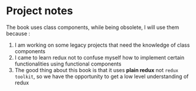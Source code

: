 # Project notes

The book uses class components, while being obsolete, I will use them because : 
1. I am working on some legacy projects that need the knowledge of class components
2. I came to learn redux not to confuse myself how to implement certain functionalities using functional components
3. The good thing about this book is that it uses **plain redux** not `redux toolkit`, so we have the opportunity to get a low level understanding of redux
